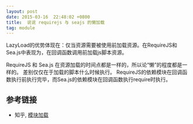 ```yaml
---
layout: post
date: 2015-03-16  22:48:02 +0800
title:  说说 requirejs 与 seajs 的懒加载
tag: module
---
```


LazyLoad的优势体现在：仅当资源需要被使用前加载资源。在RequireJS和Sea.js中表现为，在回调函数调用前加载js脚本资源。

RequireJS 和 Sea.js 在资源加载的时间点都是一样的，所以论“懒”的程度都是一样的。
差别仅仅在于加载的脚本什么时候执行。
RequireJS的依赖模块在回调函数执行前执行完毕，而Sea.js的依赖模块在回调函数执行require时执行。


## 参考链接
- 知乎, [模块加载](http://www.zhihu.com/question/20342350)
